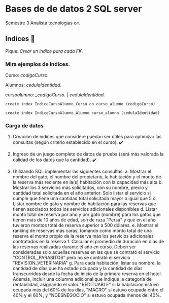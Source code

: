 # Bases de de datos 2 SQL server

Semestre 3 Analista tecnologias ort

## Indices 🚀

Pique: _Crear un indice para cada FK._

### Mira ejemplos de indices.

Curso: _codigoCurso._

Alumnos: _cedulaIdentidad._

curso*alumno: \_codigoCurso.* | _cedulaIdentidad._

```
create index IndiceCursoAlumno_Curso on curso_alumno (codigoCurso)
```

```
create index IndiceCursoAlumno_Alumno curso_alumno (cedulaIdentidad)
```

### Carga de datos

1. Creación de índices que considere puedan ser útiles para optimizar las consultas (según criterio
establecido en el curso). :heavy_check_mark:

2. Ingreso de un juego completo de datos de prueba (será más valorada la calidad de los datos que la
cantidad). :heavy_check_mark:
3. Utilizando SQL implementar las siguientes consultas:
a. Mostrar el nombre del gato, el nombre del propietario, la habitación y el monto de la reserva
más reciente en la(s) habitación con la capacidad más alta
b. Mostrar los 3 servicios más solicitados, con su nombre, precio y cantidad total solicitada en
el año anterior. Solo listar el servicio si cumple que tiene una cantidad total solicitada mayor
o igual que 5
c. Listar nombre de gato y nombre de habitación para las reservas que tienen asociados todos
los servicios adicionales disponibles
d. Listar monto total de reserva por año y por gato (nombre) para los gatos que tienen más de
10 años de edad, son de raza "Persa" y que en el año tuvieron montos total de reserva
superior a 500 dólares.
e. Mostrar el ranking de reservas más caras, tomando como monto total de una reserva el monto
propio de la reserva más los servicios adicionales contratados en la reserva
f. Calcular el promedio de duración en días de las reservas realizadas durante el año en curso.
Deben ser consideradas solo aquellas reservas en las que se contrató el servicio
"CONTROL_PARASITOS" pero no se contrató el servicio "REVISION_VETERINARIA"
g. Para cada habitación, listar su nombre, la cantidad de días que ha estado ocupada y la
cantidad de días transcurridos desde la fecha de inicio de la primera reserva en el hotel.
Además, incluir una columna adicional que indique la categoría de rentabilidad, asignando
el valor "REDITUABLE" si la habitación estuvo ocupada más del 60% de los días, "MAGRO"
si estuvo ocupada entre el 40% y el 60%, y "NOESNEGOCIO" si estuvo ocupada menos del
40%. 

